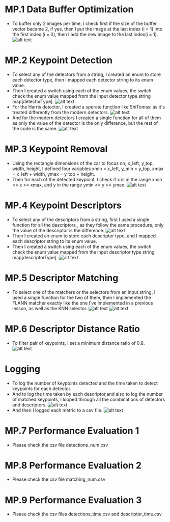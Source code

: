 # MP.1 Data Buffer Optimization
- To buffer only 2 images per time, I check first if the size of the buffer vector became 2, if yes, 
then I put the image at the last index (i = 1) into the first index (i = 0), then I add the new image to the last index(i = 1).
![alt text](https://i.ibb.co/4JZ7Bh2/1.png)


# MP.2 Keypoint Detection
- To select any of the detectors from a string, I created an enum to store each detector type,
then I mapped each detector string to its enum value.
- Then I created a switch using each of the enum values, the switch check the enum value
mapped from the input detector type string map[detectorType].
![alt text](https://i.ibb.co/pd6t3rD/2.png)
- For the Harris detector, I created a sperate function like ShiTomasi as it's treated differently
from the modern detectors.
![alt text](https://i.ibb.co/FJWZh4N/3.png)
- And for the modern detectors I created a single function for all of them as only the value of the
detector is the only difference, but the rest of the code is the same.
![alt text](https://i.ibb.co/hKY7kbL/4.png)


# MP.3 Keypoint Removal
- Using the rectangle dimensions of the car to focus on, x_left, y_top, width, height,
I defined four variables xmin = x_left, y_min = y_top, xmax = x_left + width, ymax = y_top + height.
- Then for each of the detected keypoint, I check if x is in the range xmin <= x >= xmax, and
y in the range ymin <= y >= ymax.
![alt text](https://i.ibb.co/7KcgKg0/5.png)


# MP.4 Keypoint Descriptors
- To select any of the descriptors from a string, first I used a single function for all the descriptors
, as they follow the same procedure, only the value of the descriptor is the difference.
![alt text](https://i.ibb.co/HBgBxmK/6.png)
- Then I created an enum to store each descriptor type, and I mapped each descriptor string to its enum value.
- Then I created a switch using each of the enum values, the switch check the enum value
mapped from the input descriptor type string map[descriptorType].
![alt text](https://i.ibb.co/D1g35QJ/7.png)

# MP.5 Descriptor Matching
- To select one of the matchers or the selectors from an input string, I used a single function for the two of them,
then I implemented the FLANN matcher exactly like the one I've implemented in a previous lesson, as well as the KNN selector.
![alt text](https://i.ibb.co/mvWmZfb/8.png)
![alt text](https://i.ibb.co/YBJmXNV/9.png)


# MP.6 Descriptor Distance Ratio
- To filter pair of keypoints, I set a minimum distance ratio of 0.8.
![alt text](https://i.ibb.co/sH1PMjh/10.png)

# Logging
- To log the number of keypoints detected and the time taken to detect keypoints for each detector.
- And to log the time taken by each descriptor,and also to log the number of matched keypoints, I looped through all the combinations of detectors and descriptors.
![alt text](https://i.ibb.co/d2vcnKx/11.png)
- And then I logged each metric to a csv file.
![alt text](https://i.ibb.co/DLxkqXC/12.png)


# MP.7 Performance Evaluation 1
- Please check the csv file detections_num.csv

# MP.8 Performance Evaluation 2
- Please check the csv file matching_num.csv

# MP.9 Performance Evaluation 3
- Please check the csv files detections_time.csv and descriptor_time.csv
